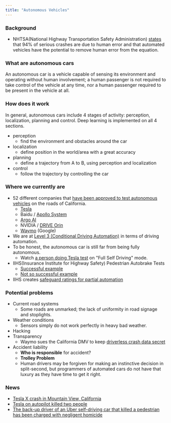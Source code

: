 ```yaml
---
title: "Autonomous Vehicles"
---
```



### Background

- NHTSA(National Highway Transportation Safety Administration) [states](https://www.nhtsa.gov/technology-innovation/automated-vehicles-safety) that 94% of serious crashes are due to human error and that automated vehicles have the potential to remove human error from the equation.

### What are autonomous cars

An autonomous car is a vehicle capable of sensing its environment and operating without human involvement; a human passenger is not required to take control of the vehicle at any time, nor a human passenger required to be present in the vehicle at all.

### How does it work

In general, autonomous cars include 4 stages of activity: perception, localization, planning and control. Deep learning is implemented on all 4 sections.

- perception
   - find the environment and obstacles around the car
- localization
   - define position in the world/area with a great accuracy
- planning
   - define a trajectory from A to B, using perception and localization
- control
   - follow the trajectory by controlling the car


### Where we currently are

- 52 different companies that [have been approved to test autonomous vehicles](https://abcnews.go.com/US/companies-working-driverless-car-technology/story?id=53872985#:~:text=Some%20of%20the%2052%20different,%2C%20Nissan%2C%20Intel%20and%20Uber.) on the roads of California.
   - [Tesla](https://www.tesla.com/)
   - Baidu / [Apollo System](https://apollo.auto/)
   - [Argo AI](https://www.argo.ai/)
   - NVIDIA / [DRIVE Orin](https://www.nvidia.com/en-us/self-driving-cars/drive-platform/hardware/)
   - [Waymo](https://en.wikipedia.org/wiki/Waymo#Crashes) (Google)
- We are at [Level 3 (Conditional Driving Automation)](https://www.synopsys.com/automotive/autonomous-driving-levels.html#:~:text=Most%20vehicles%20on%20the%20road,does%20not%20qualify%20as%20automation.) in terms of driving automation.
- To be honest, the autonomous car is still far from being fully autonomous.
   - Watch [a person doing Tesla test](https://www.universalhub.com/2022/if-people-can-barely-navigate-south-boston-street) on "Full Self Driving" mode.
- IIHS(Insurance Institute for Highway Safety) Pedestrian Autobrake Tests
   - [Successful example](https://youtu.be/TJgUiZgX5rE?t=175)
   - [Not so successful example](https://youtu.be/TJgUiZgX5rE?t=201)
- IIHS creates [safeguard ratings for partial automation](https://www.iihs.org/news/detail/iihs-creates-safeguard-ratings-for-partial-automation)

### Potential problems

- Current road systems
   - Some roads are unmarked; the lack of uniformity in road signage and stoplights.
- Weather conditions
   - Sensors simply do not work perfectly in heavy bad weather.
- Hacking
- Transparency
   - Waymo sues the California DMV to keep [driverless crash data secret](https://cleantechnica.com/2022/02/01/waymo-sues-the-california-dmv-to-keep-driverless-crash-data-secret/)
- Accident liability
   - **Who is responsible** for accident?
   - **Trolley Problem**
   - Human drivers may be forgiven for making an instinctive decision in split-second, but programmers of automated cars do not have that luxury as they have time to get it right.

### News

- [Tesla X crash in Mountain View, California](https://abc7news.com/tesla-autopilot-crash-car/5966601/)
- [Tesla on autopilot killed two people](https://www.latimes.com/california/story/2022-01-19/a-tesla-on-autopilot-killed-two-people-in-gardena-is-the-driver-guilty-of-manslaughter)
- [The back-up driver of an Uber self-driving car that killed a pedestrian has been charged with negligent homicide](https://www.bbc.com/news/technology-54175359)

